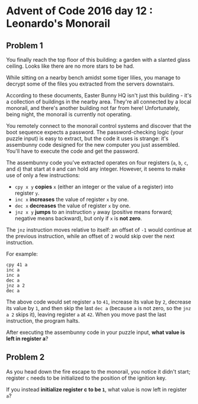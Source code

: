# Advent of Code 2016 day 12 : Leonardo's Monorail

## Problem 1

You finally reach the top floor of this building: a garden with a slanted glass
ceiling. Looks like there are no more stars to be had.

While sitting on a nearby bench amidst some tiger lilies, you manage to decrypt
some of the files you extracted from the servers downstairs.

According to these documents, Easter Bunny HQ isn't just this building - it's a
collection of buildings in the nearby area. They're all connected by a local monorail,
and there's another building not far from here! Unfortunately, being night, the
monorail is currently not operating.

You remotely connect to the monorail control systems and discover that the boot
sequence expects a password. The password-checking logic (your puzzle input) is
easy to extract, but the code it uses is strange: it's assembunny code designed for
the new computer you just assembled. You'll have to execute the code and get the
password.

The assembunny code you've extracted operates on four registers (`a`, `b`, `c`, and `d`)
that start at `0` and can hold any integer. However, it seems to make use of only
a few instructions:

- `cpy x y` **copies** `x` (either an integer or the value of a register) into register `y`.
- `inc x` **increases** the value of register `x` by one.
- `dec x` **decreases** the value of register `x` by one.
- `jnz x y` **jumps** to an instruction `y` away (positive means forward; negative means backward),
  but only if `x` is **not zero**.

The `jnz` instruction moves relative to itself: an offset of `-1` would continue at the previous instruction, while an offset of `2` would skip over the next instruction.

For example:

```
cpy 41 a
inc a
inc a
dec a
jnz a 2
dec a
```

The above code would set register `a` to `41`, increase its value by `2`, decrease its value by `1`, and then skip the last `dec a` (because `a` is not zero, so the `jnz a 2` skips it), leaving register `a` at `42`. When you move past the last instruction, the program halts.

After executing the assembunny code in your puzzle input, **what value is left in register a**?

## Problem 2

As you head down the fire escape to the monorail, you notice it didn't start;
register `c` needs to be initialized to the position of the ignition key.

If you instead **initialize register c to be `1`**, what value is now left in register `a`?
